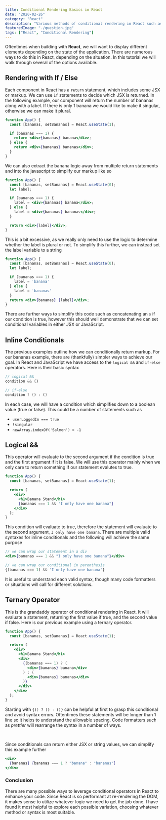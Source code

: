 ```yaml
---
title: Conditional Rendering Basics in React
date: "2020-02-26"
category: "React"
description: "Various methods of conditional rendering in React such as if-else, logical &&, and ternary opeartors."
featuredImage: "./question.jpg"
tags: ["React", "Conditional Rendering"]
---
```


Oftentimes when building with **React**, we will want to display different elements depending on the state of the application. There are numerous ways to do this in React, depending on the situation. In this tutorial we will walk through several of the options available.

## Rendering with If / Else

Each component in React has a `return` statement, which includes some JSX or markup. We can use `if` statements to decide which JSX is returned. In the following example, our component will return the number of bananas along with a label. If there is only 1 banana we would like to make it singular, otherwise we can make it plural.

```jsx
function App() {
  const [bananas, setBananas] = React.useState(1);

  if (bananas === 1) {
    return <div>{bananas} banana</div>;
  } else {
    return <div>{bananas} bananas</div>;
  }
}
```

We can also extract the banana logic away from multiple return statements and into the javascript to simplify our markup like so

```jsx
function App() {
  const [bananas, setBananas] = React.useState(0);
  let label;

  if (bananas === 1) {
    label = <div>{bananas} banana</div>;
  } else {
    label = <div>{bananas} bananas</div>;
  }

  return <div>{label}</div>;
}
```

This is a bit excessive, as we really only need to use the logic to determine whether the label is plural or not. To simplify this further, we can instead set the label variable to a string

```jsx
function App() {
  const [bananas, setBananas] = React.useState(0);
  let label;

  if (bananas === 1) {
    label = 'banana'
  } else {
    label = 'bananas'
  }
  return <div>{bananas} {label}</div>;
}
```

There are further ways to simplify this code such as concatenating an `s` if our condition is true, however this should well demonstrate that we can set conditional variables in either JSX or JavaScript.

## Inline Conditionals

The previous examples outline how we can conditionally return markup. For our bananas example, there are (thankfully) simpler ways to achieve our goal. In React and JavaScript we have access to the `logical &&` and `if-else` operators. Here is their basic syntax

```javascript
// logical &&
condition && ()

// if-else
condition ? () : ()
```

In each case, we will have a condition which simplifies down to a boolean value (true or false). This could be a number of statements such as  

- `userLoggedIn === true`
- `!singular`
- `newArray.indexOf('Salmon') > -1`

## Logical &&

This operator will evaluate to the second argument if the condition is true and the first argument if it is false. We will use this operator mainly when we only care to return something if our statement evalutes to true.

```jsx
function App() {
  const [bananas, setBananas] = React.useState(1);

  return (
    <div>
      <h1>Banana Stand</h1>
      {bananas === 1 && "I only have one banana"}
    </div>
  );
}
```

This condition will evaluate to true, therefore the statement will evaluate to the second argument, `I only have one banana`. There are multiple valid syntaxes for inline conditionals and the following will achieve the same purpose

```jsx
// we can wrap our statement in a div
<div>{bananas === 1 && "I only have one banana"}</div>

// we can wrap our conditional in parenthesis
{(bananas === 1) && "I only have one banana"}
```

It is useful to understand each valid syntax, though many code formatters or situations will call for different solutions. 

## Ternary Operator

This is the grandaddy operator of conditional rendering in React. It will evaluate a statement, returning the first value if true, and the second value if false. Here is our previous example using a ternary operator.

```jsx
function App() {
  const [bananas, setBananas] = React.useState(1);

  return (
    <div>
      <h1>Banana Stand</h1>
      <div>
        {(bananas === 1) ? (
          <div>{bananas} banana</div>
        ) : (
          <div>{bananas} bananas</div>
        )}
      </div>
    </div>
  );
}
```

Starting with `{() ? () : ()}` can be helpful at first to grasp this conditional and avoid syntax errors. Oftentimes these statements will be longer than 1 line so it helps to understand the allowable spacing. Code formatters such as *prettier* will rearrange the syntax in a number of ways.

&nbsp;

Since conditionals can return either JSX or string values, we can simplify this example further

```jsx
<div>
  {bananas} {bananas === 1 ? "banana" : "bananas"}
</div>
```

### Conclusion

There are many possible ways to leverage conditional operators in React to enhance your code. Since React is so performant at re-rendering the DOM, it makes sense to utilize whatever logic we need to get the job done. I have found it most helpful to explore each possible variation, choosing whatever method or syntax is most suitable.